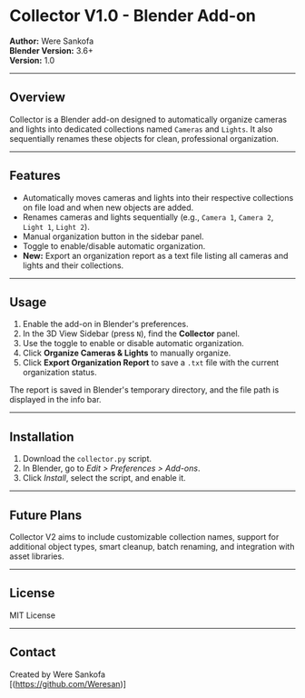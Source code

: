# Collector V1.0 - Blender Add-on

**Author:** Were Sankofa  
**Blender Version:** 3.6+  
**Version:** 1.0  

---

## Overview

Collector is a Blender add-on designed to automatically organize cameras and lights into dedicated collections named `Cameras` and `Lights`. It also sequentially renames these objects for clean, professional organization.

---

## Features

- Automatically moves cameras and lights into their respective collections on file load and when new objects are added.
- Renames cameras and lights sequentially (e.g., `Camera 1`, `Camera 2`, `Light 1`, `Light 2`).
- Manual organization button in the sidebar panel.
- Toggle to enable/disable automatic organization.
- **New:** Export an organization report as a text file listing all cameras and lights and their collections.

---

## Usage

1. Enable the add-on in Blender's preferences.
2. In the 3D View Sidebar (press `N`), find the **Collector** panel.
3. Use the toggle to enable or disable automatic organization.
4. Click **Organize Cameras & Lights** to manually organize.
5. Click **Export Organization Report** to save a `.txt` file with the current organization status.

The report is saved in Blender's temporary directory, and the file path is displayed in the info bar.

---

## Installation

1. Download the `collector.py` script.
2. In Blender, go to *Edit > Preferences > Add-ons*.
3. Click *Install*, select the script, and enable it.

---

## Future Plans

Collector V2 aims to include customizable collection names, support for additional object types, smart cleanup, batch renaming, and integration with asset libraries.

---

## License

MIT License

---

## Contact

Created by Were Sankofa  
[(https://github.com/Weresan)]  
